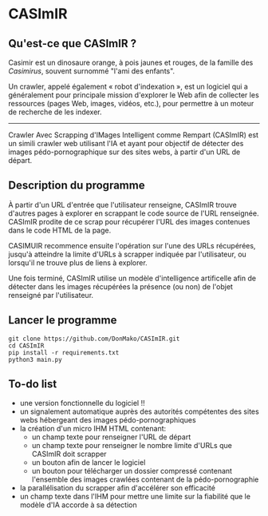 # CASImIR

## Qu'est-ce que CASImIR ?

Casimir est un dinosaure orange, à pois jaunes et rouges, de la famille des _Casimirus_, souvent surnommé "l'ami des enfants".

Un crawler, appelé également « robot d'indexation », est un logiciel qui a généralement pour principale mission d'explorer le Web afin de collecter les ressources (pages Web, images, vidéos, etc.), pour permettre à un moteur de recherche de les indexer.

---

Crawler Avec Scrapping d'IMages Intelligent comme Rempart (CASImIR) est un simili crawler web utilisant l'IA et ayant pour objectif de détecter des images pédo-pornographique sur des sites webs, à partir d'un URL de départ.

## Description du programme

À partir d'un URL d'entrée que l'utilisateur renseigne, CASImIR trouve d'autres pages à explorer en scrappant le code source de l'URL renseignée.
CASImIR prodite de ce scrap pour récupérer l'URL des images contenues dans le code HTML de la page.

CASIMUIR recommence ensuite l'opération sur l'une des URLs récupérées, jusqu'à atteindre la limite d'URLs à scrapper indiquée par l'utilisateur, ou lorsqu'il ne trouve plus de liens à explorer.

Une fois terminé, CASImIR utilise un modèle d'intelligence artificelle afin de détecter dans les images récupérées la présence (ou non) de l'objet renseigné par l'utilisateur.

## Lancer le programme

```
git clone https://github.com/DonMako/CASImIR.git
cd CASImIR
pip install -r requirements.txt
python3 main.py
```

## To-do list
* une version fonctionnelle du logiciel !!
* un signalement automatique auprès des autorités compétentes des sites webs hébergeant des images pédo-pornographiques
* la création d'un micro IHM HTML contenant:
    + un champ texte pour renseigner l'URL de départ
    + un champ texte pour renseigner le nombre limite d'URLs que CASImIR doit scrapper
    + un bouton afin de lancer le logiciel
    + un bouton pour télécharger un dossier compressé contenant l'ensemble des images crawlées contenant de la pédo-pornographie
* la parallélisation du scrapper afin d'accélérer son efficacité
* un champ texte dans l'IHM pour mettre une limite sur la fiabilité que le modèle d'IA accorde à sa détection
